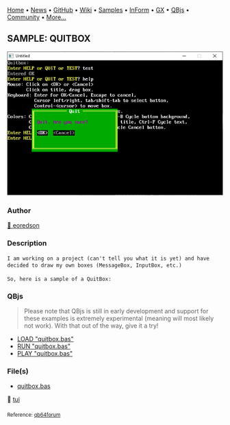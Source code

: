 [Home](https://qb64.com) • [News](../../news.md) • [GitHub](https://github.com/QB64Official/qb64) • [Wiki](https://github.com/QB64Official/qb64/wiki) • [Samples](../../samples.md) • [InForm](../../inform.md) • [GX](../../gx.md) • [QBjs](../../qbjs.md) • [Community](../../community.md) • [More...](../../more.md)

## SAMPLE: QUITBOX

![screenshot.png](img/screenshot.png)

### Author

[🐝 eoredson](../eoredson.md) 

### Description

```text
I am working on a project (can't tell you what it is yet) and have decided to draw my own boxes (MessageBox, InputBox, etc.)

So, here is a sample of a QuitBox:
```

### QBjs

> Please note that QBjs is still in early development and support for these examples is extremely experimental (meaning will most likely not work). With that out of the way, give it a try!

* [LOAD "quitbox.bas"](https://v6p9d9t4.ssl.hwcdn.net/html/6029471/index.html?src=https://qb64.com/samples/quitbox/src/quitbox.bas)
* [RUN "quitbox.bas"](https://v6p9d9t4.ssl.hwcdn.net/html/6029471/index.html?mode=auto&src=https://qb64.com/samples/quitbox/src/quitbox.bas)
* [PLAY "quitbox.bas"](https://v6p9d9t4.ssl.hwcdn.net/html/6029471/index.html?mode=play&src=https://qb64.com/samples/quitbox/src/quitbox.bas)

### File(s)

* [quitbox.bas](src/quitbox.bas)

🔗 [tui](../tui.md)


<sub>Reference: [qb64forum](https://qb64forum.alephc.xyz/index.php?topic=41.0) </sub>
